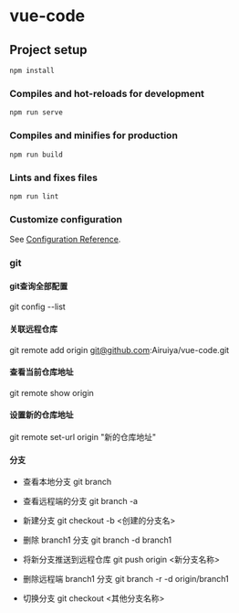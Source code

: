 # vue-code

## Project setup
```
npm install
```

### Compiles and hot-reloads for development
```
npm run serve
```

### Compiles and minifies for production
```
npm run build
```

### Lints and fixes files
```
npm run lint
```

### Customize configuration
See [Configuration Reference](https://cli.vuejs.org/config/).

### git 
#### git查询全部配置
git config --list

#### 关联远程仓库
git remote add origin git@github.com:Airuiya/vue-code.git

#### 查看当前仓库地址
git remote show origin

#### 设置新的仓库地址
git remote set-url origin "新的仓库地址"

#### 分支
- 查看本地分支
git branch

- 查看远程端的分支
git branch -a

- 新建分支 
git checkout -b <创建的分支名>

- 删除  branch1  分支
git branch -d branch1

- 将新分支推送到远程仓库
git push origin <新分支名称>

- 删除远程端 branch1 分支 
git branch -r -d origin/branch1

- 切换分支
git checkout <其他分支名称>